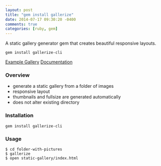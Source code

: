 ```yaml
---
layout: post
title: "gem install gallerize"
date: 2014-07-17 09:30:20 -0400
comments: true
categories: [ruby, gem]
---
```


A static gallery generator gem that creates beautiful responsive layouts.

```
gem install gallerize-cli
```

[Example Gallery](http://examples.hilscher.ca/gallerize/) 
[Documentation](https://github.com/blakehilscher/gallerize)

<!-- more -->


### Overview

* generate a static gallery from a folder of images
* responsive layout
* thumbnails and fullsize are generated automatically
* does not alter existing directory


### Installation

```
gem install gallerize-cli
```


### Usage

```
$ cd folder-with-pictures
$ gallerize
$ open static-gallery/index.html
```
